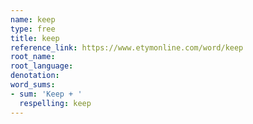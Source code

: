 ```yaml
---
name: keep
type: free
title: keep
reference_link: https://www.etymonline.com/word/keep
root_name: 
root_language: 
denotation: 
word_sums:
- sum: 'Keep + '
  respelling: keep
---
```

